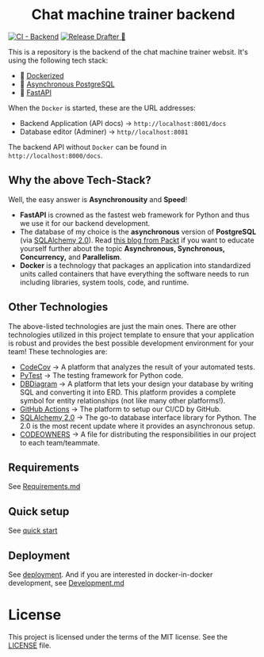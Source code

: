 <h1 align=center><strong>Chat machine trainer backend</strong></h1>

[![CI - Backend](https://github.com/SkywardAI/chat-backend/actions/workflows/ci-backend.yaml/badge.svg)](https://github.com/SkywardAI/chat-backend/actions/workflows/ci-backend.yaml) [![Release Drafter 🚀](https://github.com/SkywardAI/chat-backend/actions/workflows/release-drafter.yml/badge.svg?branch=main)](https://github.com/SkywardAI/chat-backend/actions/workflows/release-drafter.yml)


This is a repository is the backend of the chat machine trainer websit. It's using the following tech stack:

* 🐳 [Dockerized](https://www.docker.com/)
* 🐘 [Asynchronous PostgreSQL](https://www.postgresql.org/docs/current/libpq-async.html)
* 🐍 [FastAPI](https://fastapi.tiangolo.com/)

When the `Docker` is started, these are the URL addresses:

* Backend Application (API docs) $\rightarrow$ `http://localhost:8001/docs`
* Database editor (Adminer) $\rightarrow$ `http//localhost:8081`

The backend API without `Docker` can be found in `http://localhost:8000/docs`.

## Why the above Tech-Stack?

Well, the easy answer is **Asynchronousity** and **Speed**!

* **FastAPI** is crowned as the fastest web framework for Python and thus we use it for our backend development.
* The database of my choice is the **asynchronous** version of **PostgreSQL** (via [SQLAlchemy 2.0](https://docs.sqlalchemy.org/en/20/orm/extensions/asyncio.html)). Read [this blog from Packt](https://subscription.packtpub.com/book/programming/9781838821135/6/ch06lvl1sec32/synchronous-asynchronous-and-threaded-execution) if you want to educate yourself further about the topic **Asynchronous, Synchronous, Concurrency,** and **Parallelism**.
* **Docker** is a technology that packages an application into standardized units called containers that have everything the software needs to run including libraries, system tools, code, and runtime.

## Other Technologies

The above-listed technologies are just the main ones. There are other technologies utilized in this project template to ensure that your application is robust and provides the best possible development environment for your team! These technologies are:

* [CodeCov](https://about.codecov.io/) $\rightarrow$ A platform that analyzes the result of your automated tests.
* [PyTest](https://docs.pytest.org/en/7.2.x/) $\rightarrow$ The testing framework for Python code.
* [DBDiagram](https://dbdiagram.io/home) $\rightarrow$ A platform that lets your design your database by writing SQL and converting it into ERD. This platform provides a complete symbol for entity relationships (not like many other platforms!).
* [GitHub Actions](https://github.com/features/actions) $\rightarrow$ The platform to setup our CI/CD by GitHub.
* [SQLAlchemy 2.0](https://docs.sqlalchemy.org/en/20/orm/extensions/asyncio.html) $\rightarrow$ The go-to database interface library for Python. The 2.0 is the most recent update where it provides an asynchronous setup.
* [CODEOWNERS](https://docs.github.com/en/repositories/managing-your-repositorys-settings-and-features/customizing-your-repository/about-code-owners) $\rightarrow$ A file for distributing the responsibilities in our project to each team/teammate.


## Requirements

See [Requirements.md](./docs/Requirements.md)

## Quick setup

See [quick start](https://skywardai.github.io/skywardai.io/docs/quick-start.html)

## Deployment

See [deployment](https://skywardai.github.io/skywardai.io/docs/development/build_and_run.html). And if you are interested in docker-in-docker development, see [Development.md](./docs/Development.md)


# License

This project is licensed under the terms of the MIT license. See the [LICENSE](LICENSE) file.